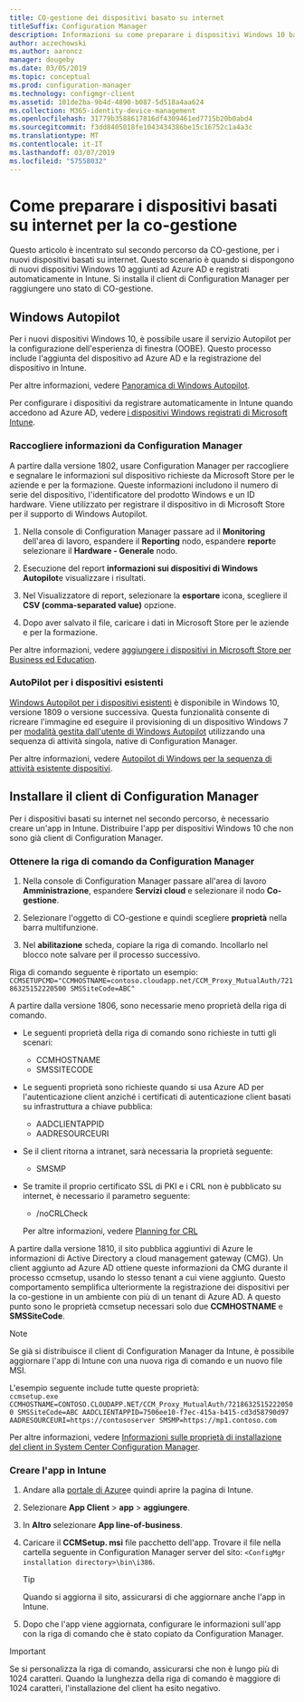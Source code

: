 ```yaml
---
title: CO-gestione dei dispositivi basato su internet
titleSuffix: Configuration Manager
description: Informazioni su come preparare i dispositivi Windows 10 basato su internet per la co-gestione.
author: aczechowski
ms.author: aaroncz
manager: dougeby
ms.date: 03/05/2019
ms.topic: conceptual
ms.prod: configuration-manager
ms.technology: configmgr-client
ms.assetid: 101de2ba-9b4d-4890-b087-5d518a4aa624
ms.collection: M365-identity-device-management
ms.openlocfilehash: 31779b3588617816df4309461ed7715b20b0abd4
ms.sourcegitcommit: f3dd8405018fe1043434386be15c16752c1a4a3c
ms.translationtype: MT
ms.contentlocale: it-IT
ms.lasthandoff: 03/07/2019
ms.locfileid: "57558032"
---
```

# <a name="how-to-prepare-internet-based-devices-for-co-management"></a>Come preparare i dispositivi basati su internet per la co-gestione

Questo articolo è incentrato sul secondo percorso da CO-gestione, per i nuovi dispositivi basati su internet. Questo scenario è quando si dispongono di nuovi dispositivi Windows 10 aggiunti ad Azure AD e registrati automaticamente in Intune. Si installa il client di Configuration Manager per raggiungere uno stato di CO-gestione.  



## <a name="windows-autopilot"></a>Windows Autopilot

Per i nuovi dispositivi Windows 10, è possibile usare il servizio Autopilot per la configurazione dell'esperienza di finestra (OOBE). Questo processo include l'aggiunta del dispositivo ad Azure AD e la registrazione del dispositivo in Intune.  

Per altre informazioni, vedere [Panoramica di Windows Autopilot](https://docs.microsoft.com/windows/deployment/windows-autopilot/windows-autopilot).    

Per configurare i dispositivi da registrare automaticamente in Intune quando accedono ad Azure AD, vedere [i dispositivi Windows registrati di Microsoft Intune](https://docs.microsoft.com/intune/windows-enroll).  


### <a name="gather-information-from-configuration-manager"></a>Raccogliere informazioni da Configuration Manager

A partire dalla versione 1802, usare Configuration Manager per raccogliere e segnalare le informazioni sul dispositivo richieste da Microsoft Store per le aziende e per la formazione. Queste informazioni includono il numero di serie del dispositivo, l'identificatore del prodotto Windows e un ID hardware. Viene utilizzato per registrare il dispositivo in di Microsoft Store per il supporto di Windows Autopilot. 

1. Nella console di Configuration Manager passare ad il **Monitoring** dell'area di lavoro, espandere il **Reporting** nodo, espandere **report**e selezionare il **Hardware - Generale** nodo.  

2. Esecuzione del report **informazioni sui dispositivi di Windows Autopilot**e visualizzare i risultati.  

3. Nel Visualizzatore di report, selezionare la **esportare** icona, scegliere il **CSV (comma-separated value)** opzione.  

4. Dopo aver salvato il file, caricare i dati in Microsoft Store per le aziende e per la formazione.  

Per altre informazioni, vedere [aggiungere i dispositivi in Microsoft Store per Business ed Education](https://docs.microsoft.com/microsoft-store/add-profile-to-devices#add-devices-and-apply-autopilot-deployment-profile).


### <a name="autopilot-for-existing-devices"></a>AutoPilot per i dispositivi esistenti
<!--1358333-->

[Windows Autopilot per i dispositivi esistenti](https://techcommunity.microsoft.com/t5/Windows-IT-Pro-Blog/New-Windows-Autopilot-capabilities-and-expanded-partner-support/ba-p/260430) è disponibile in Windows 10, versione 1809 o versione successiva. Questa funzionalità consente di ricreare l'immagine ed eseguire il provisioning di un dispositivo Windows 7 per [modalità gestita dall'utente di Windows Autopilot](https://docs.microsoft.com/windows/deployment/windows-autopilot/user-driven) utilizzando una sequenza di attività singola, native di Configuration Manager. 

Per altre informazioni, vedere [Autopilot di Windows per la sequenza di attività esistente dispositivi](/sccm/osd/deploy-use/windows-autopilot-for-existing-devices).



## <a name="install-the-configuration-manager-client"></a>Installare il client di Configuration Manager

Per i dispositivi basati su internet nel secondo percorso, è necessario creare un'app in Intune. Distribuire l'app per dispositivi Windows 10 che non sono già client di Configuration Manager. 

### <a name="get-the-command-line-from-configuration-manager"></a>Ottenere la riga di comando da Configuration Manager

1. Nella console di Configuration Manager passare all'area di lavoro **Amministrazione**, espandere **Servizi cloud** e selezionare il nodo **Co-gestione**.  

2. Selezionare l'oggetto di CO-gestione e quindi scegliere **proprietà** nella barra multifunzione.  

3. Nel **abilitazione** scheda, copiare la riga di comando. Incollarlo nel blocco note salvare per il processo successivo.  

Riga di comando seguente è riportato un esempio: `CCMSETUPCMD="CCMHOSTNAME=contoso.cloudapp.net/CCM_Proxy_MutualAuth/72186325152220500 SMSSiteCode=ABC"`

<!--1358215--> A partire dalla versione 1806, sono necessarie meno proprietà della riga di comando.  

- Le seguenti proprietà della riga di comando sono richieste in tutti gli scenari:  
    - CCMHOSTNAME  
    - SMSSITECODE  

- Le seguenti proprietà sono richieste quando si usa Azure AD per l'autenticazione client anziché i certificati di autenticazione client basati su infrastruttura a chiave pubblica:  
    - AADCLIENTAPPID  
    - AADRESOURCEURI  

- Se il client ritorna a intranet, sarà necessaria la proprietà seguente:  
    - SMSMP  

- Se tramite il proprio certificato SSL di PKI e i CRL non è pubblicato su internet, è necessario il parametro seguente:  
    - /noCRLCheck  
    
     Per altre informazioni, vedere [Planning for CRL](/sccm/core/plan-design/security/plan-for-security#-plan-for-the-site-server-signing-certificate-self-signed)  

A partire dalla versione 1810, il sito pubblica aggiuntivi di Azure le informazioni di Active Directory a cloud management gateway (CMG). Un client aggiunto ad Azure AD ottiene queste informazioni da CMG durante il processo ccmsetup, usando lo stesso tenant a cui viene aggiunto. Questo comportamento semplifica ulteriormente la registrazione dei dispositivi per la co-gestione in un ambiente con più di un tenant di Azure AD. A questo punto sono le proprietà ccmsetup necessari solo due **CCMHOSTNAME** e **SMSSiteCode**.<!--3607731-->

> [!Note]
> Se già si distribuisce il client di Configuration Manager da Intune, è possibile aggiornare l'app di Intune con una nuova riga di comando e un nuovo file MSI. <!-- SCCMDocs-pr issue 3084 -->

L'esempio seguente include tutte queste proprietà:   
`ccmsetup.exe CCMHOSTNAME=CONTOSO.CLOUDAPP.NET/CCM_Proxy_MutualAuth/72186325152220500 SMSSiteCode=ABC AADCLIENTAPPID=7506ee10-f7ec-415a-b415-cd3d58790d97 AADRESOURCEURI=https://contososerver SMSMP=https://mp1.contoso.com`

Per altre informazioni, vedere [Informazioni sulle proprietà di installazione del client in System Center Configuration Manager](/sccm/core/clients/deploy/about-client-installation-properties).


### <a name="create-the-app-in-intune"></a>Creare l'app in Intune

1. Andare alla [portale di Azure](https://portal.azure.com)e quindi aprire la pagina di Intune.  

2. Selezionare **App Client** > **app** > **aggiungere**.  

3. In **Altro** selezionare **App line-of-business**.  

4. Caricare il **CCMSetup. msi** file pacchetto dell'app. Trovare il file nella cartella seguente in Configuration Manager server del sito: `<ConfigMgr installation directory>\bin\i386`.  

    > [!Tip]  
    > Quando si aggiorna il sito, assicurarsi di che aggiornare anche l'app in Intune.  

5. Dopo che l'app viene aggiornata, configurare le informazioni sull'app con la riga di comando che è stato copiato da Configuration Manager.  

> [!IMPORTANT]    
> Se si personalizza la riga di comando, assicurarsi che non è lungo più di 1024 caratteri. Quando la lunghezza della riga di comando è maggiore di 1024 caratteri, l'installazione del client ha esito negativo.



